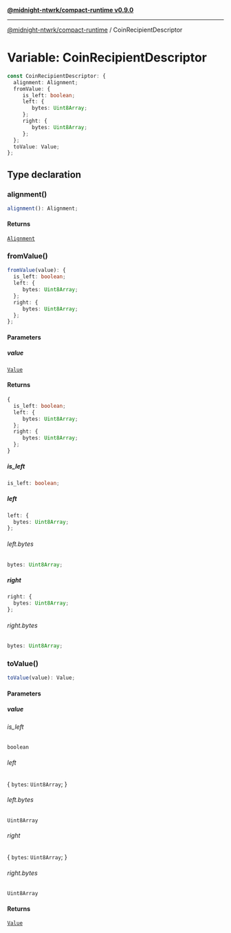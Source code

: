 [**@midnight-ntwrk/compact-runtime v0.9.0**](../README.md)

***

[@midnight-ntwrk/compact-runtime](../globals.md) / CoinRecipientDescriptor

# Variable: CoinRecipientDescriptor

```ts
const CoinRecipientDescriptor: {
  alignment: Alignment;
  fromValue: {
     is_left: boolean;
     left: {
        bytes: Uint8Array;
     };
     right: {
        bytes: Uint8Array;
     };
  };
  toValue: Value;
};
```

## Type declaration

### alignment()

```ts
alignment(): Alignment;
```

#### Returns

[`Alignment`](../type-aliases/Alignment.md)

### fromValue()

```ts
fromValue(value): {
  is_left: boolean;
  left: {
     bytes: Uint8Array;
  };
  right: {
     bytes: Uint8Array;
  };
};
```

#### Parameters

##### value

[`Value`](../type-aliases/Value.md)

#### Returns

```ts
{
  is_left: boolean;
  left: {
     bytes: Uint8Array;
  };
  right: {
     bytes: Uint8Array;
  };
}
```

##### is\_left

```ts
is_left: boolean;
```

##### left

```ts
left: {
  bytes: Uint8Array;
};
```

###### left.bytes

```ts
bytes: Uint8Array;
```

##### right

```ts
right: {
  bytes: Uint8Array;
};
```

###### right.bytes

```ts
bytes: Uint8Array;
```

### toValue()

```ts
toValue(value): Value;
```

#### Parameters

##### value

###### is_left

`boolean`

###### left

\{
  `bytes`: `Uint8Array`;
\}

###### left.bytes

`Uint8Array`

###### right

\{
  `bytes`: `Uint8Array`;
\}

###### right.bytes

`Uint8Array`

#### Returns

[`Value`](../type-aliases/Value.md)
